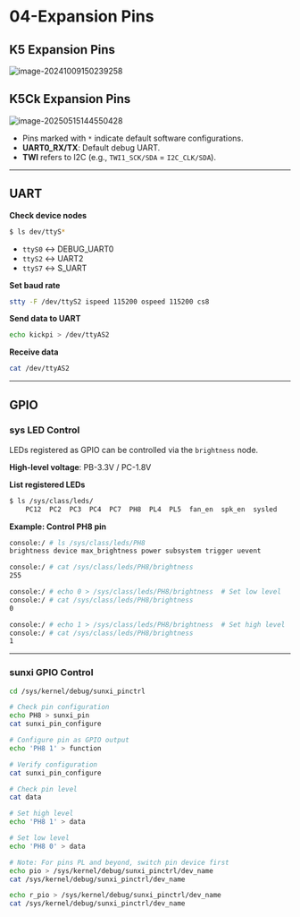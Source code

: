 # 04-Expansion Pins

## K5 Expansion Pins  

![image-20241009150239258](http://tanzhtanzh.oss-cn-shenzhen.aliyuncs.com/img/image-20241009150239258.png)  

## K5Ck Expansion Pins  

![image-20250515144550428](http://tanzhtanzh.oss-cn-shenzhen.aliyuncs.com/img/image-20250515144550428.png)  

* Pins marked with `*` indicate default software configurations.  
* **UART0_RX/TX**: Default debug UART.  
* **TWI** refers to I2C (e.g., `TWI1_SCK/SDA` = `I2C_CLK/SDA`).  

---

## UART  

**Check device nodes**  
```bash  
$ ls dev/ttyS*  
```
- `ttyS0` ↔ DEBUG_UART0  
- `ttyS2` ↔ UART2  
- `ttyS7` ↔ S_UART  

**Set baud rate**  
```bash  
stty -F /dev/ttyS2 ispeed 115200 ospeed 115200 cs8  
```

**Send data to UART**  
```bash  
echo kickpi > /dev/ttyAS2  
```

**Receive data**  
```bash  
cat /dev/ttyAS2  
```

---

## GPIO  

### sys LED Control  
LEDs registered as GPIO can be controlled via the `brightness` node.  

**High-level voltage**: PB-3.3V / PC-1.8V  

**List registered LEDs**  
```bash  
$ ls /sys/class/leds/  
    PC12  PC2  PC3  PC4  PC7  PH8  PL4  PL5  fan_en  spk_en  sysled  
```

**Example: Control PH8 pin**  
```bash  
console:/ # ls /sys/class/leds/PH8  
brightness device max_brightness power subsystem trigger uevent  

console:/ # cat /sys/class/leds/PH8/brightness  
255  

console:/ # echo 0 > /sys/class/leds/PH8/brightness  # Set low level  
console:/ # cat /sys/class/leds/PH8/brightness  
0  

console:/ # echo 1 > /sys/class/leds/PH8/brightness  # Set high level  
console:/ # cat /sys/class/leds/PH8/brightness  
1  
```

---

### sunxi GPIO Control  

```bash  
cd /sys/kernel/debug/sunxi_pinctrl  

# Check pin configuration  
echo PH8 > sunxi_pin  
cat sunxi_pin_configure  

# Configure pin as GPIO output  
echo 'PH8 1' > function  

# Verify configuration  
cat sunxi_pin_configure  

# Check pin level  
cat data  

# Set high level  
echo 'PH8 1' > data  

# Set low level  
echo 'PH8 0' > data  

# Note: For pins PL and beyond, switch pin device first  
echo pio > /sys/kernel/debug/sunxi_pinctrl/dev_name  
cat /sys/kernel/debug/sunxi_pinctrl/dev_name  

echo r_pio > /sys/kernel/debug/sunxi_pinctrl/dev_name  
cat /sys/kernel/debug/sunxi_pinctrl/dev_name  
```
